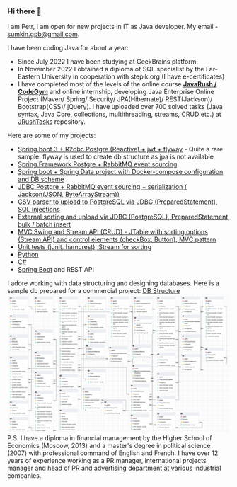 ### Hi there 👋

I am Petr, I am open for new projects in IT as Java developer. My email - sumkin.gpb@gmail.com. 

I have been coding Java for about a year:

- Since July 2022 I have been studying at GeekBrains platform. 
- In November 2022 I obtained a diploma of SQL specialist by the Far-Eastern University in cooperation with stepik.org (I have e-certificates)
- I have completed most of the levels of the online course **[JavaRush / CodeGym](https://codegym.cc/)** and online internship, developing Java Enterprise Online Project (Maven/ Spring/ Security/ JPA(Hibernate)/ REST(Jackson)/ Bootstrap(CSS)/ jQuery). I have uploaded over 700 solved tasks (Java syntax, Java Core, collections, multithreading, streams, CRUD etc.) at [JRushTasks](https://github.com/Frenchfan/JRushTasks) repository.

Here are some of my projects:
- [Spring boot 3 + R2dbc Postgre (Reactive) + jwt + flyway](https://github.com/Frenchfan/jwt_postgres_webflux_flyway_base) - Quite a rare sample: flyway is used to create db structure as jpa is not available
- [Spring Framework Postgre + RabbitMQ event sourcing](https://github.com/Frenchfan/Java_geeksamples/commit/5bce2cefd05b4bc88151febdd775ba2fc8d480e4)
- [Spring boot + Spring Data project with Docker-compose configuration and DB scheme](https://github.com/Frenchfan/Titan/tree/master)
- [JDBC Postgre + RabbitMQ event sourcing + serialization ( Jackson(JSON, ByteArrayStream))](https://github.com/Frenchfan/Java_geeksamples/commit/9d4f0f8d83f2c9dbe6ea09fdb175374361003f81)
- [CSV parser to upload to PostgreSQL via JDBC (PreparedStatement), SQL injections](https://github.com/Frenchfan/Java_geeksamples/commit/d41ba61c2bf831b3080de52eac8cdcb7508cb667)
- [External sorting and upload via JDBC (PostgreSQL), PreparedStatement, bulk / batch insert](https://github.com/Frenchfan/Java_geeksamples/commit/23da81e362672b115cd80012b2eb1eae9d0d5fc0)
- [MVC Swing and Stream API (CRUD) - JTable with sorting options (Stream API) and control elements (checkBox, Button), MVC pattern](https://github.com/Frenchfan/Java_geeksamples/blob/main/src/main/java/OOPSem4/Homework4/Readme.md)
- [Unit tests (junit, hamcrest), Stream for sorting](https://github.com/Frenchfan/Java_geeksamples/blob/main/src/test/java/com/gridnine/testing/FlightsFilterTest.java)
- [Python](https://github.com/Frenchfan/Python_Examples)
- [C#](https://github.com/Frenchfan/C_Samples)
- [Spring Boot](https://github.com/Frenchfan/NeoStudyVacation/tree/master) and REST API

I adore working with data structuring and designing databases. Here is a sample db prepared for a commercial project:
[DB Structure](https://github.com/Frenchfan/Titan/blob/master/src/main/resources/titan.pgerd.png)
![DB Structure](https://github.com/Frenchfan/Titan/blob/master/src/main/resources/titan.pgerd.png)
P.S. I have a diploma in financial management by the Higher School of Economics (Moscow, 2013) and a master's degree in political science (2007) with professional command of English and French. I have over 12 years of experience working as a PR manager, international projects manager and head of PR and advertising department at various industrial companies.  

<!--
**Frenchfan/Frenchfan** is a ✨ _special_ ✨ repository because its `README.md` (this file) appears on your GitHub profile.

Here are some ideas to get you started:

- 🔭 I’m currently working on ...
- 🌱 I’m currently learning ...
- 👯 I’m looking to collaborate on ...
- 🤔 I’m looking for help with ...
- 💬 Ask me about ...
- 📫 How to reach me: ...
- 😄 Pronouns: ...
- ⚡ Fun fact: ...
-->
